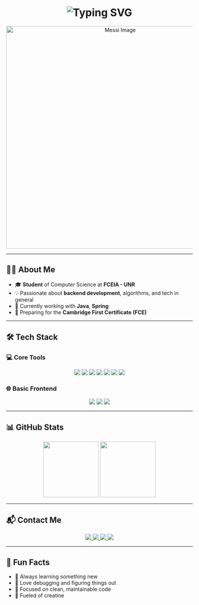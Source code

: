 <h1 align="center">
  <img src="https://readme-typing-svg.herokuapp.com?font=Fira+Code&size=30&pause=1000&color=00F7FF&center=true&vCenter=true&width=600&lines=Hey+there!+👋+I'm+Santiago+Prato" alt="Typing SVG" />
</h1>

<p align="center">
  <img src="https://www.clarin.com/2022/12/27/kv5Hufw_s_1256x620__1.jpg" alt="Messi Image" width="600"/>
</p>

---

## 🧑‍💻 About Me

- 🎓 **Student** of Computer Science at **FCEIA - UNR**
- 💡 Passionate about **backend development**, algorithms, and tech in general
- 🚀 Currently working with **Java**, **Spring**
- 📘 Preparing for the **Cambridge First Certificate (FCE)**

---

## 🛠️ Tech Stack

### 💻 Core Tools
<p align="center">
  <img src="https://img.shields.io/badge/Java-ED8B00?style=for-the-badge&logo=java&logoColor=white"/>
  <img src="https://img.shields.io/badge/Spring-6DB33F?style=for-the-badge&logo=spring&logoColor=white"/>
  <img src="https://img.shields.io/badge/Maven-C71A36?style=for-the-badge&logo=apache-maven&logoColor=white"/>
  <img src="https://img.shields.io/badge/Gradle-02303A?style=for-the-badge&logo=gradle&logoColor=white"/>
  <img src="https://img.shields.io/badge/Git-F05032?style=for-the-badge&logo=git&logoColor=white"/>
  <img src="https://img.shields.io/badge/SQL-4479A1?style=for-the-badge&logo=postgresql&logoColor=white"/>
  <img src="https://img.shields.io/badge/NoSQL-4DB33D?style=for-the-badge&logo=mongodb&logoColor=white"/>
</p>

### 🌐 Basic Frontend
<p align="center">
  <img src="https://img.shields.io/badge/HTML-E34F26?style=for-the-badge&logo=html5&logoColor=white"/>
  <img src="https://img.shields.io/badge/CSS-1572B6?style=for-the-badge&logo=css3&logoColor=white"/>
  <img src="https://img.shields.io/badge/JavaScript-F7DF1E?style=for-the-badge&logo=javascript&logoColor=black"/>
</p>

---

## 📊 GitHub Stats

<p align="center">
  <img src="https://github-readme-stats.vercel.app/api?username=_prat0&show_icons=true&theme=tokyonight&hide_border=true&rank_icon=github" height="150"/>
  <img src="https://github-readme-stats.vercel.app/api/top-langs/?username=_prat0&layout=compact&theme=tokyonight&hide_border=true" height="150"/>
</p>

---

## 📬 Contact Me

<p align="center">
  <a href="https://www.instagram.com/_prat0" target="_blank">
    <img src="https://img.shields.io/badge/Instagram-%23E4405F?style=for-the-badge&logo=instagram&logoColor=white" />
  </a>
  <a href="https://github.com/_prat0" target="_blank">
    <img src="https://img.shields.io/badge/GitHub-%23121011?style=for-the-badge&logo=github&logoColor=white" />
  </a>
  <a href="https://www.linkedin.com/in/santiago-prato-157a61280/" target="_blank">
    <img src="https://img.shields.io/badge/LinkedIn-0077B5?style=for-the-badge&logo=linkedin&logoColor=white" />
  </a>
  <a href="mailto:santiagopratoprofesional@gmail.com" target="_blank">
    <img src="https://img.shields.io/badge/Gmail-D14836?style=for-the-badge&logo=gmail&logoColor=white" />
  </a>
</p>

---

## 🎯 Fun Facts

- 🌱 Always learning something new
- 🔎 Love debugging and figuring things out
- 🎯 Focused on clean, maintainable code
- 💪 Fueled of creatine

